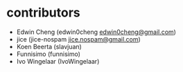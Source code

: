 # contributors
* Edwin Cheng (edwin0cheng <edwin0cheng@gmail.com>)
* jice (jice-nospam <jice.nospam@gmail.com>)
* Koen Beerta (slavjuan)
* Funnisimo (funnisimo)
* Ivo Wingelaar (IvoWingelaar)
